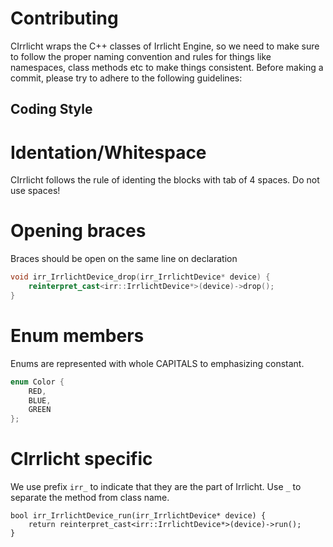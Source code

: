 # Contributing
CIrrlicht wraps the C++ classes of Irrlicht Engine, so we need to make sure to follow the proper naming convention and rules for things like namespaces, class methods etc to make things consistent. Before making a commit, please try to adhere to the following guidelines:

## Coding Style

# Identation/Whitespace
CIrrlicht follows the rule of identing the blocks with tab of 4 spaces. Do not use spaces!

# Opening braces
Braces should be open on the same line on declaration

```cpp
void irr_IrrlichtDevice_drop(irr_IrrlichtDevice* device) {
    reinterpret_cast<irr::IrrlichtDevice*>(device)->drop();
}
```
# Enum members
Enums are represented with whole CAPITALS to emphasizing constant.
```cpp
enum Color {
    RED,
    BLUE,
    GREEN
};
```
# CIrrlicht specific
We use prefix `irr_` to indicate that they are the part of Irrlicht. Use `_` to separate the method from class name.

```cppp
bool irr_IrrlichtDevice_run(irr_IrrlichtDevice* device) {
    return reinterpret_cast<irr::IrrlichtDevice*>(device)->run();
}
```
